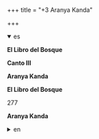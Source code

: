 +++
title = "+3 Aranya Kanda"

+++
<details open><summary>es</summary>

**El Libro del Bosque**

**Canto III**

**Aranya Kanda**

**El Libro del Bosque**

277

**Aranya Kanda**
</details>

<details><summary>en</summary>

** The Book of the Forest **

 ** Canto III **

 ** ARANYA KANDA **

 ** The Book of the Forest **

 277

 ** ARANYA KANDA **
</details>
